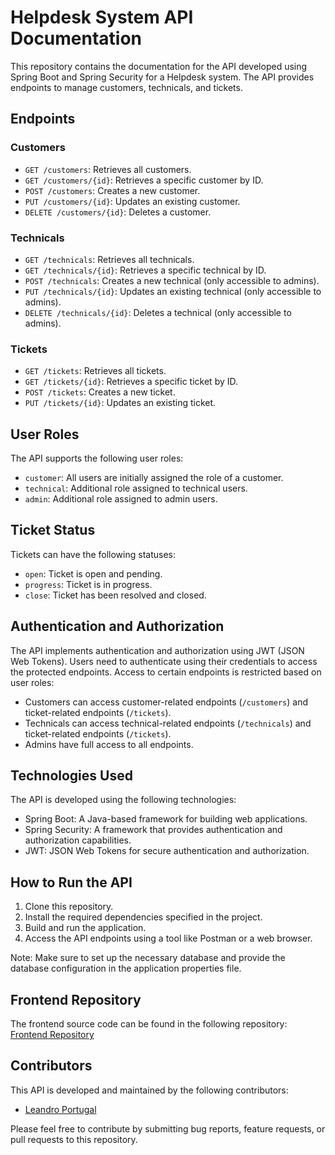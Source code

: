 # Helpdesk System API Documentation

This repository contains the documentation for the API developed using Spring Boot and Spring Security for a Helpdesk system. The API provides endpoints to manage customers, technicals, and tickets.

## Endpoints

### Customers

- `GET /customers`: Retrieves all customers.
- `GET /customers/{id}`: Retrieves a specific customer by ID.
- `POST /customers`: Creates a new customer.
- `PUT /customers/{id}`: Updates an existing customer.
- `DELETE /customers/{id}`: Deletes a customer.

### Technicals

- `GET /technicals`: Retrieves all technicals.
- `GET /technicals/{id}`: Retrieves a specific technical by ID.
- `POST /technicals`: Creates a new technical (only accessible to admins).
- `PUT /technicals/{id}`: Updates an existing technical (only accessible to admins).
- `DELETE /technicals/{id}`: Deletes a technical (only accessible to admins).

### Tickets

- `GET /tickets`: Retrieves all tickets.
- `GET /tickets/{id}`: Retrieves a specific ticket by ID.
- `POST /tickets`: Creates a new ticket.
- `PUT /tickets/{id}`: Updates an existing ticket.

## User Roles

The API supports the following user roles:

- `customer`: All users are initially assigned the role of a customer.
- `technical`: Additional role assigned to technical users.
- `admin`: Additional role assigned to admin users.

## Ticket Status

Tickets can have the following statuses:

- `open`: Ticket is open and pending.
- `progress`: Ticket is in progress.
- `close`: Ticket has been resolved and closed.

## Authentication and Authorization

The API implements authentication and authorization using JWT (JSON Web Tokens). Users need to authenticate using their credentials to access the protected endpoints. Access to certain endpoints is restricted based on user roles:

- Customers can access customer-related endpoints (`/customers`) and ticket-related endpoints (`/tickets`).
- Technicals can access technical-related endpoints (`/technicals`) and ticket-related endpoints (`/tickets`).
- Admins have full access to all endpoints.

## Technologies Used

The API is developed using the following technologies:

- Spring Boot: A Java-based framework for building web applications.
- Spring Security: A framework that provides authentication and authorization capabilities.
- JWT: JSON Web Tokens for secure authentication and authorization.

## How to Run the API

1. Clone this repository.
2. Install the required dependencies specified in the project.
3. Build and run the application.
4. Access the API endpoints using a tool like Postman or a web browser.

Note: Make sure to set up the necessary database and provide the database configuration in the application properties file.
## Frontend Repository
The frontend source code can be found in the following repository: [Frontend Repository](https://github.com/leandro-portugal/helpdesk-web)
## Contributors

This API is developed and maintained by the following contributors:

- [Leandro Portugal](https://github.com/leandro-portugal)

Please feel free to contribute by submitting bug reports, feature requests, or pull requests to this repository.
